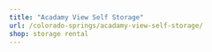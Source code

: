 ```yaml
---
title: "Acadamy View Self Storage"
url: /colorado-springs/acadamy-view-self-storage/
shop: storage rental
---
```

